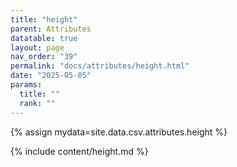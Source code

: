 ```yaml
---
title: "height"
parent: Attributes
datatable: true
layout: page
nav_order: "39"
permalink: "docs/attributes/height.html"
date: "2025-05-05"
params:
  title: ""
  rank: ""
---
```

{% assign mydata=site.data.csv.attributes.height %} 

{% include content/height.md %}
